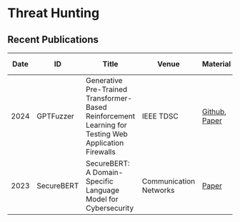 # Threat Hunting

## Recent Publications
| Date | ID | Title | Venue | Material | Tags | Short Summary | Summary | 
| --- | --- | --- | --- | --- | --- | --- | --- |
| 2024 | GPTFuzzer | Generative Pre-Trained Transformer-Based Reinforcement Learning for Testing Web Application Firewalls | IEEE TDSC | [Github](https://github.com/hongliangliang/gptfuzzer), [Paper](https://ieeexplore.ieee.org/document/10059237) | fuzzing, web security, vulnerability testing, pentesting, llm, rl | | |  
| 2023 | SecureBERT | SecureBERT: A Domain-Specific Language Model for Cybersecurity | Communication Networks | [Paper](https://arxiv.org/pdf/2204.02685) | bert, llm, threat hunting, threat reports | | |
